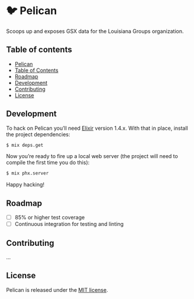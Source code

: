 # 🐦 Pelican

Scoops up and exposes GSX data for the Louisiana Groups organization.

## Table of contents

* [Pelican](#pelican)
* [Table of Contents](#table-of-contents)
* [Roadmap](#roadmap)
* [Development](#development)
* [Contributing](#contributing)
* [License](#license)

## Development

To hack on Pelican you’ll need [Elixir](http://elixir-lang.github.io/) version 1.4.x. With that
in place, install the project dependencies:

```sh
$ mix deps.get
```

Now you’re ready to fire up a local web server (the project will need to compile the first time
you do this):

```sh
$ mix phx.server
```

Happy hacking!

## Roadmap

- [ ] 85% or higher test coverage
- [ ] Continuous integration for testing and linting

## Contributing

...

## License

Pelican is released under the [MIT license](https://github.com/ngscheurich/pelican/blob/master/LICENSE).

